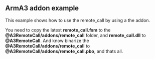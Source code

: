 ArmA3 addon example
-------------------

This example shows how to use the remote_call by using a the addon.

You need to copy the latest **remote_call.fsm** to the **@A3RemoteCall/addons/remote_call** folder, and **remote_call.dll** to **@A3RemoteCall**.
And know binarize the **@A3RemoteCall/addons/remote_call** to **@A3RemoteCall/addons/remote_call.pbo**, and thats all.